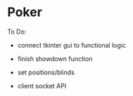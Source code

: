 # Poker

To Do:

- connect tkinter gui to functional logic

- finish showdown function
- set positions/blinds

- client socket API 
